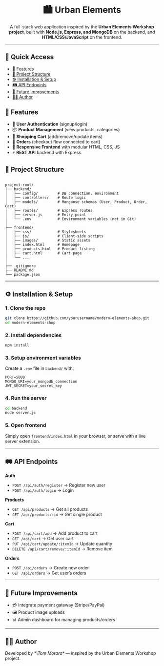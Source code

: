 <h1 align="center">🏙️ Urban Elements</h1>

<p align="center">
A full-stack web application inspired by the <strong>Urban Elements Workshop project</strong>,
built with <strong>Node.js, Express, and MongoDB</strong> on the backend,
and <strong>HTML/CSS/JavaScript</strong> on the frontend.
</p>

---

## 📑 Quick Access

- [🚀 Features](#-features)
- [📂 Project Structure](#-project-structure)
- [⚙️ Installation & Setup](#️-installation--setup)
- [🛤️ API Endpoints](#️-api-endpoints)
- [📌 Future Improvements](#-future-improvements)
- [👨‍💻 Author](#-author)

## 🚀 Features

- 🔐 **User Authentication** (signup/login)
- 📦 **Product Management** (view products, categories)
- 🛒 **Shopping Cart** (add/remove/update items)
- 🧾 **Orders** (checkout flow connected to cart)
- 🎨 **Responsive Frontend** with modular HTML, CSS, JS
- ⚡ **REST API** backend with Express


## 📂 Project Structure

```

project-root/
├── backend/
│   ├── config/         # DB connection, environment
│   ├── controllers/    # Route logic
│   ├── models/         # Mongoose schemas (User, Product, Order, Cart)
│   ├── routes/         # Express routes
│   ├── server.js       # Entry point
│   └── .env            # Environment variables (not in Git)
│
├── frontend/
│   ├── css/            # Stylesheets
│   ├── js/             # Client-side scripts
│   ├── images/         # Static assets
│   ├── index.html      # Homepage
│   ├── products.html   # Product listing
│   ├── cart.html       # Cart page
│   └── ...
│
├── .gitignore
├── README.md
└── package.json

````

---

## ⚙️ Installation & Setup

### 1. Clone the repo
```bash
git clone https://github.com/yourusername/modern-elements-shop.git
cd modern-elements-shop
````

### 2. Install dependencies

```bash
npm install
```

### 3. Setup environment variables

Create a `.env` file in `backend/` with:

```
PORT=5000
MONGO_URI=your_mongodb_connection
JWT_SECRET=your_secret_key
```

### 4. Run the server

```bash
cd backend
node server.js
```

### 5. Open frontend

Simply open `frontend/index.html` in your browser, or serve with a live server extension.

---

## 🛤️ API Endpoints

**Auth**

* `POST /api/auth/register` → Register new user
* `POST /api/auth/login` → Login

**Products**

* `GET /api/products` → Get all products
* `GET /api/products/:id` → Get single product

**Cart**

* `POST /api/cart/add` → Add product to cart
* `GET /api/cart` → Get user cart
* `PUT /api/cart/update/:itemId` → Update quantity
* `DELETE /api/cart/remove/:itemId` → Remove item

**Orders**

* `POST /api/orders` → Create new order
* `GET /api/orders` → Get user’s orders

---

## 📌 Future Improvements

* 💳 Integrate payment gateway (Stripe/PayPal)
* 🖼 Product image uploads
* 📊 Admin dashboard for managing products/orders

---

## 👨‍💻 Author

Developed by **\Tom Morara\** — inspired by the Urban Elements Workshop project.
